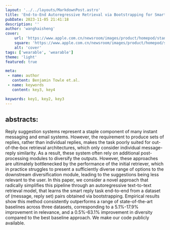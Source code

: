 ```yaml
---
layout: '../../layouts/MarkdownPost.astro'
title: 'End-to-End Autoregressive Retrieval via Bootstrapping for Smart Reply Systems'
pubDate: 2023-11-05 21:41:18
description: ''
author: 'wanghaisheng'
cover:
    url: 'https://www.apple.com.cn/newsroom/images/product/homepod/standard/Apple-HomePod-hero-230118_big.jpg.large_2x.jpg'
    square: 'https://www.apple.com.cn/newsroom/images/product/homepod/standard/Apple-HomePod-hero-230118_big.jpg.large_2x.jpg'
    alt: 'cover'
tags: ['wearable', 'wearable'] 
theme: 'light'
featured: true

meta:
 - name: author
   content: Benjamin Towle et.al.
 - name: keywords
   content: key3, key4

keywords: key1, key2, key3
---
```

## abstracts:
Reply suggestion systems represent a staple component of many instant messaging and email systems. However, the requirement to produce sets of replies, rather than individual replies, makes the task poorly suited for out-of-the-box retrieval architectures, which only consider individual message-reply similarity. As a result, these system often rely on additional post-processing modules to diversify the outputs. However, these approaches are ultimately bottlenecked by the performance of the initial retriever, which in practice struggles to present a sufficiently diverse range of options to the downstream diversification module, leading to the suggestions being less relevant to the user. In this paper, we consider a novel approach that radically simplifies this pipeline through an autoregressive text-to-text retrieval model, that learns the smart reply task end-to-end from a dataset of (message, reply set) pairs obtained via bootstrapping. Empirical results show this method consistently outperforms a range of state-of-the-art baselines across three datasets, corresponding to a 5.1%-17.9% improvement in relevance, and a 0.5%-63.1% improvement in diversity compared to the best baseline approach. We make our code publicly available.
